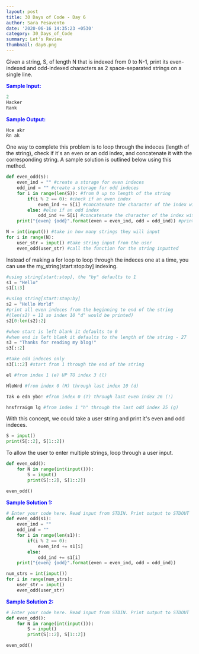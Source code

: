 ```yaml
---
layout: post
title: 30 Days of Code - Day 6
author: Sara Pesavento
date: '2020-06-16 14:35:23 +0530'
category: 30_Days_of_Code
summary: Let's Review
thumbnail: day6.png
---
```

 
Given a string, S, of length N that is indexed from 0 to N-1, print its even-indexed and odd-indexed characters as 2 space-separated strings on a single line.

<span style="color:blue">**Sample Input:**</span>

```python
2
Hacker
Rank
```
<span style="color:blue">**Sample Output:**</span>

```python
Hce akr
Rn ak
```
One way to complete this problem is to loop through the indeces (length of the string), check if it's an even or an odd index, and concatenate it with the corresponding string. A sample solution is outlined below using this method.
```python
def even_odd(S):
    even_ind = "" #create a storage for even indeces
    odd_ind = "" #create a storage for odd indeces
    for i in range(len(S)): #from 0 up to length of the string
        if(i % 2 == 0): #check if an even index
            even_ind += S[i] #concatenate the character of the index with even_ind
        else: #else if an odd index
            odd_ind += S[i] #concatenate the character of the index with odd_ind
    print("{even} {odd}".format(even = even_ind, odd = odd_ind)) #print each, separated by a space

N = int(input()) #take in how many strings they will input
for i in range(N):
    user_str = input() #take string input from the user
    even_odd(user_str) #call the function for the string inputted
```
Instead of making a for loop to loop through the indeces one at a time, you can use the my_string[start:stop:by] indexing.

```python
#using string[start:stop], the "by" defaults to 1
s1 = "Hello"
s1[1:3]

#using string[start:stop:by]
s2 = "Hello World"
#print all even indeces from the beginning to end of the string 
#(len(s2) = 11 so index 10 "d" would be printed)
s2[0:len(s2):2] 

#when start is left blank it defaults to 0
#when end is left blank it defaults to the length of the string - 27
s3 = "Thanks for reading my blog!"
s3[::2]

#take odd indeces only
s3[1::2] #start from 1 through the end of the string
```
```python
el #from index 1 (e) UP TO index 3 (l)

HloWrd #from index 0 (H) through last index 10 (d)

Tak o edn ybo! #from index 0 (T) through last even index 26 (!)

hnsfrraigm lg #from index 1 "h" through the last odd index 25 (g)
```

With this concept, we could take a user string and print it's even and odd indeces.
```python
S = input() 
print(S[::2], S[1::2])
```

To allow the user to enter multiple strings, loop through a user input.
```python
def even_odd():
    for N in range(int(input())):
        S = input() 
        print(S[::2], S[1::2])

even_odd()
```

<span style="color:blue">**Sample Solution 1:**</span>
```python
# Enter your code here. Read input from STDIN. Print output to STDOUT
def even_odd(s1):
    even_ind = ""
    odd_ind = ""
    for i in range(len(s1)):
        if(i % 2 == 0):
            even_ind += s1[i]
        else:
            odd_ind += s1[i]
    print("{even} {odd}".format(even = even_ind, odd = odd_ind))

num_strs = int(input())
for i in range(num_strs):
    user_str = input()
    even_odd(user_str)
```

<span style="color:blue">**Sample Solution 2:**</span>
```python
# Enter your code here. Read input from STDIN. Print output to STDOUT
def even_odd():
    for N in range(int(input())):
        S = input() 
        print(S[::2], S[1::2])

even_odd()
```